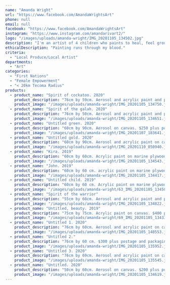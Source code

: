 ```yaml
---
name: "Amanda Wright"
url: "https://www.facebook.com/AmandaWrightsArt"
phone: null
email: null
facebook: "https://www.facebook.com/AmandaWrightsArt"
instagram: "https://www.instagram.com/amandarivart2/"
logo: "/images/uploads/amanda-wright/IMG_20201105_134502.jpg"
description: "I'm an artist of 4 children who paints to heal, feel grounded feel connected to family."
ethicalDescription: "Painting runs through my blood."
criteria:
  - "Local Produce/Local Artist"
departments:
  - "Art"
categories:
  - "First Nations"
  - "Female Empowerment"
  - "< 20km Tecoma Radius"
products:
  - product_name: "Spirit of cockatoo. 2020"
    product_description: "76cm by 59cm. Aerosol and acrylic paint and posca pen on canvas. $300 plus postage. Free delivery within 20 km of Tecoma"
    product_image: "/images/uploads/amanda-wright/IMG_20201105_134750.jpg"
  - product_name: "Spirit of the galah. 2020"
    product_description: "76cm by 50cm. Aerosol and acrylic paint and posca pen on canvas. $300 plus postage and packaging. Free delivery within 20km of Tecoma"
    product_image: "/images/uploads/amanda-wright/IMG_20201105_134651.jpg"
  - product_name: "Untitled green. 2020"
    product_description: "60cm by 90cm. Aerosol on canvas. $250 plus postage and packaging. Free delivery within 20 km of Tecoma"
    product_image: "/images/uploads/amanda-wright/IMG_20201107_183641.jpg"
  - product_name: "Untitled gold. 2020"
    product_description: "60cm by 90cm. Aerosol and acrylic paint on canvas. $250 plus postage and packaging. Free delivery within 20 km of Tecoma"
    product_image: "/images/uploads/amanda-wright/IMG_20201110_050940.jpg"
  - product_name: "Kira. 2019"
    product_description: "60cm by 60cm. Acrylic paint on marine plywood..$250 plus postage and packaging. Free delivery within 20 km of Tecoma"
    product_image: "/images/uploads/amanda-wright/IMG_20201105_134543.jpg"
  - product_name: "John. 2019"
    product_description: "60cm by 60 cm. acrylic paint on marine plywood. $250 plus postage and packaging. Free delivery within 20 km of Tecoma"
    product_image: "/images/uploads/amanda-wright/IMG_20201105_134417.jpg"
  - product_name: "Untitled child. 2019"
    product_description: "60cm by 60 cm. Acrylic paint on marine plywood. ,$250 plus postage and packaging. Free delivery within 20 km of Tecoma"
    product_image: "/images/uploads/amanda-wright/63_IMG_20201105_134502_4206.jpg"
  - product_name: "Spirit of the warrior"
    product_description: "55cm by 60cm. Aerosol and acrylic paint and posca pen on canvas. $100 plus postage and packaging. Free delivery within 20 km of Tecoma"
    product_image: "/images/uploads/amanda-wright/IMG_20201105_134822.jpg"
  - product_name: "Untitled, beauty. 2019"
    product_description: "75cm by 75cm. Acrylic paint on canvas. $400 plus postage and packaging. Free delivery within 20 km of Tecoma"
    product_image: "/images/uploads/amanda-wright/69_IMG_20201105_134336_3900.jpg"
  - product_name: "Untitled 1. 2020"
    product_description: "76cm by 60cm. Aerosol and acrylic paint on canvas. $250 plus postage and packaging. Free delivery within 20 km of Tecoma"
    product_image: "/images/uploads/amanda-wright/IMG_20201105_140553.jpg"
  - product_name: "Untitled 2."
    product_description: "76cm by 60 cm. $300 plus postage and packaging. Free delivery within 20 km of Tecoma"
    product_image: "/images/uploads/amanda-wright/IMG_20201105_135952.jpg"
  - product_name: "Untitled 3. 2020"
    product_description: "76cm by 69cm. Aerosol and acrylic paint on canvas. $100 plus postage and packaging. Free delivery within 20 km of Tecoma"
    product_image: "/images/uploads/amanda-wright/IMG_20201105_135545.jpg"
  - product_name: "Untitled. 2020"
    product_description: "50cm by 60cm. Aerosol on canvas. $200 plus postage and packaging. Free delivery within 20 km of Tecoma."
    product_image: "/images/uploads/amanda-wright/IMG_20201105_134619.jpg"
---
```

